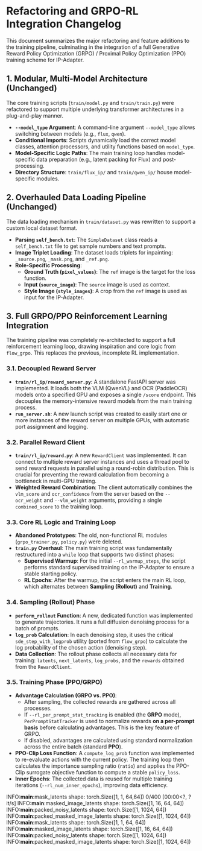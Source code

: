 # Refactoring and GRPO-RL Integration Changelog

This document summarizes the major refactoring and feature additions to the training pipeline, culminating in the integration of a full Generative Reward Policy Optimization (GRPO) / Proximal Policy Optimization (PPO) training scheme for IP-Adapter.

## 1. Modular, Multi-Model Architecture (Unchanged)

The core training scripts (`train/model.py` and `train/train.py`) were refactored to support multiple underlying transformer architectures in a plug-and-play manner.

- **`--model_type` Argument**: A command-line argument `--model_type` allows switching between models (e.g., `flux`, `qwen`).
- **Conditional Imports**: Scripts dynamically load the correct model classes, attention processors, and utility functions based on `model_type`.
- **Model-Specific Logic Paths**: The main training loop handles model-specific data preparation (e.g., latent packing for Flux) and post-processing.
- **Directory Structure**: `train/flux_ip/` and `train/qwen_ip/` house model-specific modules.

## 2. Overhauled Data Loading Pipeline (Unchanged)

The data loading mechanism in `train/dataset.py` was rewritten to support a custom local dataset format.

- **Parsing `self_bench.txt`**: The `SimpleDataset` class reads a `self_bench.txt` file to get sample numbers and text prompts.
- **Image Triplet Loading**: The dataset loads triplets for inpainting: `_source.png`, `_mask.png`, and `_ref.png`.
- **Role-Specific Processing**:
  - **Ground Truth (`pixel_values`)**: The `ref` image is the target for the loss function.
  - **Input (`source_image`)**: The `source` image is used as context.
  - **Style Image (`style_images`)**: A crop from the `ref` image is used as input for the IP-Adapter.

## 3. Full GRPO/PPO Reinforcement Learning Integration

The training pipeline was completely re-architected to support a full reinforcement learning loop, drawing inspiration and core logic from `flow_grpo`. This replaces the previous, incomplete RL implementation.

### 3.1. Decoupled Reward Server

- **`train/rl_ip/reward_server.py`**: A standalone FastAPI server was implemented. It loads both the VLM (QwenVL) and OCR (PaddleOCR) models onto a specified GPU and exposes a single `/score` endpoint. This decouples the memory-intensive reward models from the main training process.
- **`run_server.sh`**: A new launch script was created to easily start one or more instances of the reward server on multiple GPUs, with automatic port assignment and logging.

### 3.2. Parallel Reward Client

- **`train/rl_ip/reward.py`**: A new `RewardClient` was implemented. It can connect to multiple reward server instances and uses a thread pool to send reward requests in parallel using a round-robin distribution. This is crucial for preventing the reward calculation from becoming a bottleneck in multi-GPU training.
- **Weighted Reward Combination**: The client automatically combines the `vlm_score` and `ocr_confidence` from the server based on the `--ocr_weight` and `--vlm_weight` arguments, providing a single `combined_score` to the training loop.

### 3.3. Core RL Logic and Training Loop

- **Abandoned Prototypes**: The old, non-functional RL modules (`grpo_trainer.py`, `policy.py`) were deleted.
- **`train.py` Overhaul**: The main training script was fundamentally restructured into a `while` loop that supports two distinct phases:
  - **Supervised Warmup**: For the initial `--rl_warmup_steps`, the script performs standard supervised training on the IP-Adapter to ensure a stable starting policy.
  - **RL Epochs**: After the warmup, the script enters the main RL loop, which alternates between **Sampling (Rollout)** and **Training**.

### 3.4. Sampling (Rollout) Phase

- **`perform_rollout` Function**: A new, dedicated function was implemented to generate trajectories. It runs a full diffusion denoising process for a batch of prompts.
- **`log_prob` Calculation**: In each denoising step, it uses the critical `sde_step_with_logprob` utility (ported from `flow_grpo`) to calculate the log probability of the chosen action (denoising step).
- **Data Collection**: The rollout phase collects all necessary data for training: `latents`, `next_latents`, `log_probs`, and the `rewards` obtained from the `RewardClient`.

### 3.5. Training Phase (PPO/GRPO)

- **Advantage Calculation (GRPO vs. PPO)**:
  - After sampling, the collected rewards are gathered across all processes.
  - If `--rl_per_prompt_stat_tracking` is enabled (the **GRPO** mode), `PerPromptStatTracker` is used to normalize rewards **on a per-prompt basis** before calculating advantages. This is the key feature of GRPO.
  - If disabled, advantages are calculated using standard normalization across the entire batch (standard **PPO**).
- **PPO-Clip Loss Function**: A `compute_log_prob` function was implemented to re-evaluate actions with the current policy. The training loop then calculates the importance sampling ratio (`ratio`) and applies the PPO-Clip surrogate objective function to compute a stable `policy_loss`.
- **Inner Epochs**: The collected data is reused for multiple training iterations (`--rl_num_inner_epochs`), improving data efficiency.


INFO:__main__:mask_latents shape: torch.Size([1, 1, 64,64]) 0/400 [00:00<?, ?it/s]
INFO:__main__:masked_image_latents shape: torch.Size([1, 16, 64, 64])
INFO:__main__:packed_noisy_latents shape: torch.Size([1, 1024, 64])
INFO:__main__:packed_masked_image_latents shape: torch.Size([1, 1024, 64])
INFO:__main__:mask_latents shape: torch.Size([1, 1, 64, 64])
INFO:__main__:masked_image_latents shape: torch.Size([1, 16, 64, 64])
INFO:__main__:packed_noisy_latents shape: torch.Size([1, 1024, 64])
INFO:__main__:packed_masked_image_latents shape: torch.Size([1, 1024, 64])